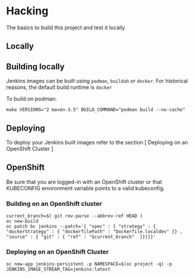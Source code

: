 # Hacking

The basics to build this project and test it locally

## Locally 

## Building locally
Jenkins images can be built using  `podman`, `buildah` or `docker`. For historical reasons, the default build runtime is `docker`

To build on podman:
```
make VERSIONS="2 maven-3.5" BUILD_COMMAND="podman build --no-cache"
```


## Deploying
To deploy your Jenkins built images refer to the section [ Deploying on an OpenShift Cluster ]


## OpenShift

Be sure that you are logged-in with an OpenShift cluster or that KUBECONFIG environment variable points to a valid kubeconfig.

### Building on an OpenShift cluster

```
current_branch=$( git rev-parse --abbrev-ref HEAD )
oc new-build 
oc patch bc jenkins --patch='{ "spec" : { "strategy" : { "dockerStrategy" : { "dockerfilePath" : "Dockerfile.localdev" }} , "source" : { "git" : { "ref" : "$current_branch"  }}}}}'
```

### Deploying on an OpenShift Cluster
```
oc new-app jenkins-persistent -p NAMESPACE=$(oc project -q) -p JENKINS_IMAGE_STREAM_TAG=jenkins:latest
```



